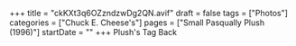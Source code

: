 +++
title = "ckKXt3q6OZzndzwDg2QN.avif"
draft = false
tags = ["Photos"]
categories = ["Chuck E. Cheese's"]
pages = ["Small Pasqually Plush (1996)"]
startDate = ""
+++
Plush's Tag Back
